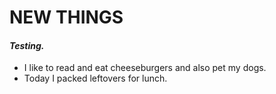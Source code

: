 # NEW THINGS
#### _Testing._

  * I like to read and eat cheeseburgers and also pet my dogs.
  * Today I packed leftovers for lunch.
